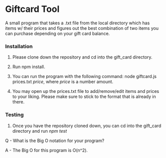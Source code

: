 # Giftcard Tool

A small program that takes a .txt file from the local directory which has items w/ their prices and figures out the best combination of two items you can purchase depending on your gift card balance.

### Installation

1. Please clone down the repository and cd into the gift_card directory. 

2. Run npm install.

3. You can run the program with the following command: node giftcard.js prices.txt *price*, where *price* is a number amount.

4. You may open up the prices.txt file to add/remove/edit items and prices to your liking. Please make sure to stick to the format that is already in there.

### Testing

1. Once you have the repository cloned down, you can cd into the gift_card directory and run *npm test*



Q - What is the Big O notation for your program?

A - The Big O for this program is O(n^2). 
